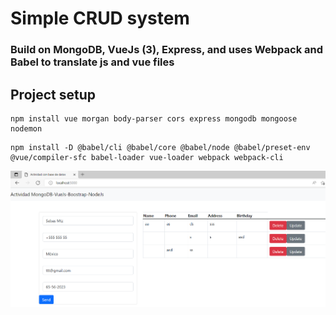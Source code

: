 # Simple CRUD system

### Build on MongoDB, VueJs (3), Express, and uses Webpack and Babel to translate js and vue files

## Project setup
```
npm install vue morgan body-parser cors express mongodb mongoose nodemon
```

```
npm install -D @babel/cli @babel/core @babel/node @babel/preset-env @vue/compiler-sfc babel-loader vue-loader webpack webpack-cli
``` 
![Alt text](/docs/crud.PNG?raw=true)